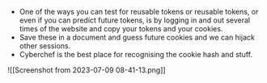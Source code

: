 
- One of the ways you can test for reusable tokens or reusable tokens, or even if you can predict future tokens, is by logging in and out several times of the website and copy your tokens and your cookies.
- Save these in a document and guess future cookies and we can hijack other sessions.
- Cyberchef is the best place for recognising  the cookie hash and stuff.

![[Screenshot from 2023-07-09 08-41-13.png]]

